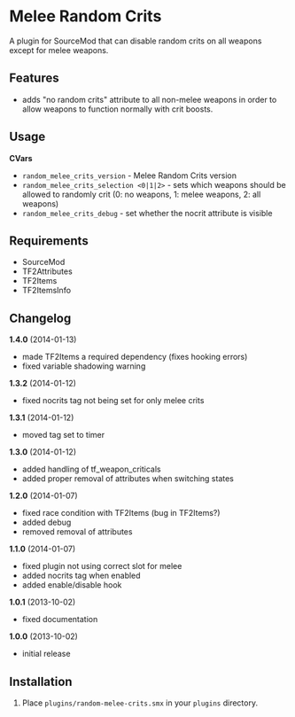 Melee Random Crits
==================

A plugin for SourceMod that can disable random crits on all weapons except for melee weapons.

Features
--------

* adds "no random crits" attribute to all non-melee weapons in order to allow weapons to function normally with crit boosts.

Usage
-----

**CVars**

* `random_melee_crits_version` - Melee Random Crits version
* `random_melee_crits_selection <0|1|2>` - sets which weapons should be allowed to randomly crit (0: no weapons, 1: melee weapons, 2: all weapons)
* `random_melee_crits_debug` - set whether the nocrit attribute is visible

Requirements
------------

* SourceMod
* TF2Attributes
* TF2Items
* TF2ItemsInfo

Changelog
---------

**1.4.0** (2014-01-13)
* made TF2Items a required dependency (fixes hooking errors)
* fixed variable shadowing warning

**1.3.2** (2014-01-12)
* fixed nocrits tag not being set for only melee crits

**1.3.1** (2014-01-12)
* moved tag set to timer

**1.3.0** (2014-01-12)
* added handling of tf_weapon_criticals
* added proper removal of attributes when switching states

**1.2.0** (2014-01-07)
* fixed race condition with TF2Items (bug in TF2Items?)
* added debug
* removed removal of attributes

**1.1.0** (2014-01-07)
* fixed plugin not using correct slot for melee
* added nocrits tag when enabled
* added enable/disable hook

**1.0.1** (2013-10-02)
* fixed documentation

**1.0.0** (2013-10-02)
* initial release

Installation
------------

1. Place `plugins/random-melee-crits.smx` in your `plugins` directory.